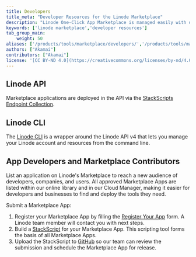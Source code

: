 ```yaml
---
title: Developers
title_meta: "Developer Resources for the Linode Marketplace"
description: "Linode One-Click App Marketplace is managed easily with developer tools like the Linode API or CLI."
keywords: ['linode marketplace','developer resources']
tab_group_main:
    weight: 50
aliases: ['/products/tools/marketplace/developers/','/products/tools/marketplace-one-click-apps/developers/']
authors: ["Akamai"]
contributors: ["Akamai"]
license: '[CC BY-ND 4.0](https://creativecommons.org/licenses/by-nd/4.0)'
---
```


## Linode API

Marketplace applications are deployed in the API via the
[StackScripts Endpoint Collection](/docs/api/stackscripts).

## Linode CLI

 The [Linode CLI](https://github.com/linode/linode-cli) is a wrapper around the Linode API v4 that lets you manage your Linode account and resources from the command line.

## App Developers and Marketplace Contributors

List an application on Linode's Marketplace to reach a new audience of developers, companies, and users. All approved Marketplace Apps are listed within our online library and in our Cloud Manager, making it easier for developers and businesses to find and deploy the tools they need.

Submit a Marketplace App:

1. Register your Marketplace App by filling the [Register Your App](https://www.linode.com/marketplace/app-partners/#register) form. A Linode team member will contact you with next steps.
1. Build a [StackScript](/docs/products/tools/stackscripts/guides/write-a-custom-script/) for your Marketplace App. This scripting tool forms the basis of all Marketplace Apps.
1. Upload the StackScript to [GitHub](https://github.com/linode/Marketplace-Apps) so our team can review the submission and schedule the Marketplace App for release.

